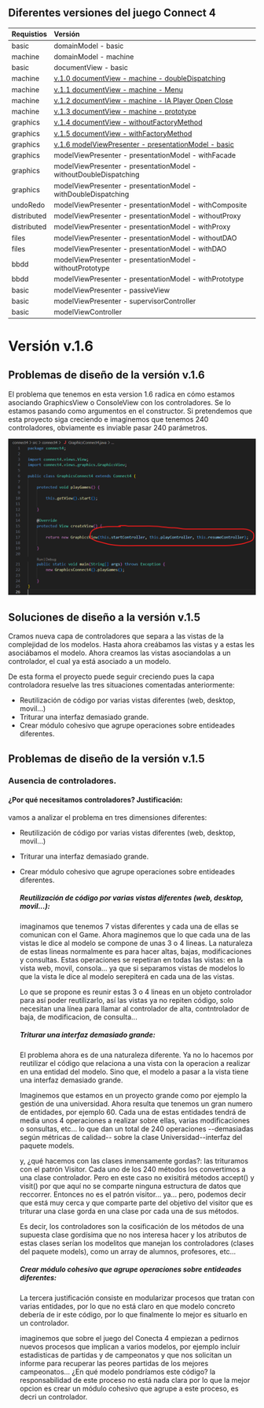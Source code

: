 ## Diferentes versiones del juego Connect 4

| Requistios  | Versión |
|:------------- |:-------------|
| basic  | domainModel - basic|
| machine | domainModel - machine |
| basic | documentView - basic |
| machine | [v.1.0 documentView - machine - doubleDispatching](https://github.com/js-rom/connect4/tree/v.1.0) |
| machine | [v.1.1 documentView - machine - Menu](https://github.com/js-rom/connect4/tree/v.1.1) |
| machine | [v.1.2 documentView - machine - IA Player Open Close](https://github.com/js-rom/connect4/tree/v.1.2) |
| machine | [v.1.3 documentView - machine - prototype](https://github.com/js-rom/connect4/tree/v.1.3) |
| graphics | [v.1.4 documentView - withoutFactoryMethod](https://github.com/js-rom/connect4/tree/v.1.4) |
| graphics | [v.1.5 documentView - withFactoryMethod](https://github.com/js-rom/connect4/tree/v.1.5) |
| graphics | [v.1.6 modelViewPresenter - presentationModel - basic](https://github.com/js-rom/connect4/tree/v.1.6) |
| graphics | modelViewPresenter - presentationModel - withFacade |
| graphics | modelViewPresenter - presentationModel - withoutDoubleDispatching |
| graphics | modelViewPresenter - presentationModel - withDoubleDispatching |
| undoRedo | modelViewPresenter - presentationModel - withComposite |
| distributed | modelViewPresenter - presentationModel - withoutProxy |
| distributed | modelViewPresenter - presentationModel - withProxy |
| files | modelViewPresenter - presentationModel - withoutDAO |
| files | modelViewPresenter - presentationModel - withDAO |
| bbdd | modelViewPresenter - presentationModel - withoutPrototype |
| bbdd | modelViewPresenter - presentationModel - withPrototype |
| basic | modelViewPresenter - passiveView |
| basic | modelViewPresenter - supervisorController |
| basic | modelViewController |


# Versión v.1.6

## Problemas de diseño de la versión v.1.6

El problema que tenemos en esta version 1.6 radica en cómo estamos asociando GraphicsView o ConsoleView con
los controladores. Se lo estamos pasando como argumentos en el constructor. Si pretendemos que esta proyecto 
siga creciendo e imaginemos que tenemos 240 controladores, obviamente es inviable pasar 240 parámetros.

![Problema versión 1.6](./connect4/Docs/screenshots/v.1.6.png)

## Soluciones de diseño a la versión v.1.5

Cramos nueva capa de controladores que separa a las vistas de la complejidad de los modelos.
Hasta ahora creábamos las vistas y a estas les asociábamos el modelo. 
Ahora creamos las vistas asociandolas a un controlador, el cual ya está asociado a un modelo.

De esta forma el proyecto puede seguir creciendo pues la capa controladora resuelve las tres situaciones comentadas anteriormente:
 - Reutilización de código por varias vistas diferentes (web, desktop, movil...)
 - Triturar una interfaz demasiado grande.
 - Crear módulo cohesivo que agrupe operaciones sobre entideades diferentes.

## Problemas de diseño de la versión v.1.5

### Ausencia de controladores.

#### ¿Por qué necesitamos controladores? Justificación:
   
vamos a analizar el problema en tres dimensiones diferentes:
 - Reutilización de código por varias vistas diferentes (web, desktop, movil...)
 - Triturar una interfaz demasiado grande.
 - Crear módulo cohesivo que agrupe operaciones sobre entideades diferentes.

    ##### Reutilización de código por varias vistas diferentes (web, desktop, movil...):
    imaginamos que tenemos 7 vistas diferentes y cada una de ellas se comunican con el Game. Ahora maginemos que lo que cada una de las vistas le dice al modelo se compone de unas 3 o 4 lineas. La naturaleza de estas lineas normalmente es para hacer altas, bajas, modificaciones y consultas. Estas operaciones se repetiran en todas las vistas: en la vista web, movil, consola... ya que si separamos vistas de modelos lo que la vista le dice al modelo serepiterá en cada una de las vistas.

     Lo que se propone es reunir estas 3 o 4 lineas en un objeto controlador para así poder reutilizarlo, así las vistas ya no repiten código, solo necesitan una línea para llamar al  controlador de alta, contntrolador de baja, de modificacion, de consulta...
    
    ##### Triturar una interfaz demasiado grande:
    El problema ahora es de una naturaleza diferente. Ya no lo hacemos por reutilizar el código que relaciona a una vista con la operacion a realizar en una entidad del modelo. Sino que, el modelo a pasar a la vista tiene una interfaz demasiado grande.

    Imaginemos que estamos en un proyecto grande como por ejemplo la gestión de una universidad. Ahora resulta que tenemos un gran numero de entidades, por ejemplo 60. Cada una de estas entidades tendrá de media unos 4 operaciones a realizar sobre ellas, varias modificaciones o sonsultas, etc... lo que dan un total de 240 operaciones --demasiadas según métricas de calidad-- sobre la clase Universidad--interfaz del paquete models.

    y, ¿qué hacemos con las clases inmensamente gordas?: las trituramos con el patrón Visitor. Cada uno de los 240 métodos los convertimos a una clase controlador. Pero en este caso no exisitirá métodos accept() y visit() por que aquí no se comparte ninguna estructura de datos que reccorrer. Entonces no es el patrón visitor... ya... pero, podemos decir que está muy cerca y que comparte parte del objetivo del visitor que es triturar una clase gorda en una clase por cada una de sus métodos.

    Es decir, los controladores son la cosificación de los métodos de una supuesta clase gordísima que no nos interesa hacer y los atributos de estas clases serían los modelitos que manejan los controladores (clases del paquete models), como un array de alumnos, profesores, etc...

    ##### Crear módulo cohesivo que agrupe operaciones sobre entideades diferentes:
    La tercera justificación consiste en modularizar procesos que tratan con varias entidades, por lo que no está claro en que modelo concreto debería de ir este código, por lo que finalmente lo mejor es situarlo en un controlador.

    imaginemos que sobre el juego del Conecta 4 empiezan a pedirnos nuevos procesos que implican a varios modelos, por ejemplo incluir estadisticas de partidas y de campeonatos y que nos solicitan un informe para recuperar las peores partidas de los mejores campeonatos... ¿En qué modelo pondríamos este código? la responsabilidad de este proceso no está nada clara por lo que la mejor opcion es crear un módulo cohesivo que agrupe a este proceso, es decri un controlador.